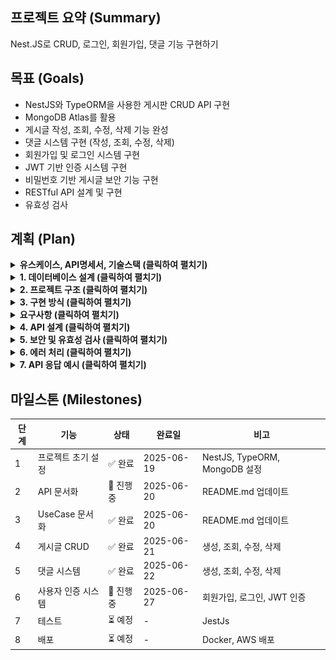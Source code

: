 ## 프로젝트 요약 (Summary)

<aside>
Nest.JS로 CRUD, 로그인, 회원가입, 댓글 기능 구현하기
</aside>

## 목표 (Goals)

- NestJS와 TypeORM을 사용한 게시판 CRUD API 구현
- MongoDB Atlas를 활용
- 게시글 작성, 조회, 수정, 삭제 기능 완성
- 댓글 시스템 구현 (작성, 조회, 수정, 삭제)
- 회원가입 및 로그인 시스템 구현
- JWT 기반 인증 시스템 구현
- 비밀번호 기반 게시글 보안 기능 구현
- RESTful API 설계 및 구현
- 유효성 검사

## 계획 (Plan)

<details>
<summary><strong>유스케이스, API명세서, 기술스택 (클릭하여 펼치기)</strong></summary>

### 유스케이스 (UseCase)
![유스케이스 다이어그램](images/UseCase.png)

### API명세서 (API Specification)
![API 명세서](images/API.png)

### 기술 스택 (Tech Stack)
- **Backend Framework**: NestJS
- **Database**: MongoDB Atlas
- **ORM**: TypeORM
- **Validation**: class-validator, class-transformer
- **Authentication**: JWT (jsonwebtoken), Passport
- **Password Hashing**: bcrypt
- **Language**: TypeScript

</details>

<details>
<summary><strong>1. 데이터베이스 설계 (클릭하여 펼치기)</strong></summary>

```
users 컬렉션:
{
  _id: ObjectId,
  nickname: String,         // 닉네임 (고유값)
  password: String,         // bcrypt로 암호화된 비밀번호
  name: String,             // 사용자 이름
  createdAt: Date,          // 가입일
  updatedAt: Date           // 수정일
}

posts 컬렉션:
{
  _id: ObjectId,
  title: String,           // 제목
  content: String,         // 내용
  password: String,        // bcrypt로 암호화된 게시글 비밀번호
  userNickname: String,    // 작성자 닉네임 (JWT에서 추출)
  createdAt: Date,         // 작성시간
  updatedAt: Date          // 수정시간
}

comments 컬렉션:
{
  _id: ObjectId,
  boardId: String,         // 게시글 ID
  content: String,         // 댓글 내용
  userNickname: String,    // 작성자 닉네임 (JWT에서 추출)
  createdAt: Date,         // 작성시간
  updatedAt: Date          // 수정시간
}
```
</details>

<details>
<summary><strong>2. 프로젝트 구조 (클릭하여 펼치기)</strong></summary>

```
src/
├── auth/
│   ├── decorators/
│   │   └── user.decorator.ts      # JWT에서 사용자 정보 추출
│   ├── guards/
│   │   └── jwt-auth.guard.ts     # JWT 인증 가드
│   └── strategies/
│       └── jwt.strategy.ts       # JWT 검증 전략
├── user/
│   ├── user.entity.ts
│   ├── user.repository.ts
│   ├── user.service.ts
│   ├── user.controller.ts
│   ├── user.module.ts
│   ├── dto/
│   │   ├── signup.dto.ts
│   │   ├── signin.dto.ts
│   │   └── user-response.dto.ts
│   └── validators/
│       ├── password-validator.ts
│       └── password-match-validator.ts
├── board/
│   ├── board.entity.ts
│   ├── board.repository.ts
│   ├── board.service.ts
│   ├── board.controller.ts
│   ├── board.module.ts
│   └── dto/
│       ├── create-board.dto.ts
│       ├── update-board.dto.ts
│       └── board-response.dto.ts
├── comment/
│   ├── comment.entity.ts
│   ├── comment.repository.ts
│   ├── comment.service.ts
│   ├── comment.controller.ts
│   ├── comment.module.ts
│   └── dto/
│       ├── create-comment.dto.ts
│       ├── update-comment.dto.ts
│       └── comment-response.dto.ts
├── configs/
│   ├── jwt.config.ts
│   └── typeorm.config.ts
├── app.module.ts
└── main.ts
```
</details>

<details>
<summary><strong>3. 구현 방식 (클릭하여 펼치기)</strong></summary>

**DTO (Data Transfer Object) 활용**
- `CreateBoardDto`: 게시글 생성 시 유효성 검사
- `UpdateBoardDto`: 게시글 수정 시 유효성 검사
- `BoardResponseDto`: 응답 데이터 형식 정의

- `CreateCommentDto`: 댓글 생성 시 유효성 검사
- `UpdateCommentDto`: 댓글 수정 시 유효성 검사
- `CommentResponseDto`: 응답 데이터 형식 정의

- `SignUpDto`: 회원가입 시 유효성 검사 (닉네임, 비밀번호, 비밀번호 확인)
- `SignInDto`: 로그인 시 유효성 검사 (닉네임, 비밀번호)
- `UserResponseDto`: 사용자 응답 데이터 형식 정의

**Repository 패턴**
- TypeORM Repository를 래핑한 커스텀 Repository 클래스 구현
- 데이터베이스 접근 로직을 Service와 분리
- 재사용 가능한 데이터베이스 쿼리 메서드 제공

**TypeORM 활용**
- MongoDB 연결 및 엔티티 매핑
- 관계 설정 (사용자 ↔ 게시글 ↔ 댓글)
- 자동 타임스탬프 생성
- 쿼리 빌더를 통한 효율적인 데이터 조회

**JWT 인증 시스템**
- JWT 토큰 생성 및 검증
- Passport.js를 활용한 인증 전략
- 인증 가드를 통한 보호된 라우트 구현
- 사용자 데코레이터를 통한 JWT 정보 추출

**이중 보안 시스템**
- **1단계**: JWT 토큰으로 사용자 본인 확인
- **2단계**: 게시글 비밀번호로 추가 보안
- 게시글 수정/삭제 시 두 조건 모두 만족해야 함

**비밀번호 보안**
- bcrypt를 통한 비밀번호 해시화 (솔트 포함)
- 사용자 비밀번호와 게시글 비밀번호 모두 해시화
- 비밀번호 검증 시 bcrypt.compare() 사용

**회원가입 유효성 검사**
- 닉네임: 최소 3자 이상, 알파벳 대소문자(a~z, A~Z), 숫자(0~9)
- 비밀번호: 최소 4자 이상이며, 닉네임과 같은 값이 포함된 경우 회원가입에 실패
- 비밀번호 확인: 비밀번호와 정확하게 일치
- 닉네임 중복 검사

**로그인 보안**
- DB에서 닉네임, 비밀번호 확인
- bcrypt를 통한 비밀번호 검증
- JWT 토큰 기반 인증

**게시글 보안**
- JWT 인증 + 비밀번호 기반 게시글 수정/삭제 인증
- class-validator를 통한 입력 데이터 유효성 검사
- ObjectId 형식 검증

**댓글 보안**
- JWT 토큰으로 작성자 본인 확인
- 댓글 내용 빈 값 검증
- ObjectId 형식 검증

</details>

<details>
<summary><strong>요구사항 (클릭하여 펼치기)</strong></summary>

```
1. 전체 게시글 목록 조회 API
    - 제목, 작성자명, 작성 날짜를 조회하기
    - 작성 날짜 기준으로 내림차순 정렬하기
2. 게시글 작성 API
    - 제목, 작성자명, 비밀번호, 작성 내용을 입력하기
3. 게시글 조회 API
    - 제목, 작성자명, 작성 날짜, 작성 내용을 조회하기 
    (검색 기능이 아닙니다. 간단한 게시글 조회만 구현해주세요.)
4. 게시글 수정 API
    - API를 호출할 때 입력된 비밀번호를 비교하여 동일할 때만 글이 수정되게 하기
5. 게시글 삭제 API
    - API를 호출할 때 입력된 비밀번호를 비교하여 동일할 때만 글이 삭제되게 하기
6. 댓글 목록 조회
    - 조회하는 게시글에 작성된 모든 댓글을 목록 형식으로 볼 수 있도록 하기
    - 작성 날짜 기준으로 내림차순 정렬하기
7. 댓글 작성
    - 댓글 내용을 비워둔 채 댓글 작성 API를 호출하면 "댓글 내용을 입력해주세요" 라는 메세지를 return하기
    - 댓글 내용을 입력하고 댓글 작성 API를 호출한 경우 작성한 댓글을 추가하기
8. 댓글 수정
    - 댓글 내용을 비워둔 채 댓글 수정 API를 호출하면 "댓글 내용을 입력해주세요" 라는 메세지를 return하기
    - 댓글 내용을 입력하고 댓글 수정 API를 호출한 경우 작성한 댓글을 수정하기
9. 댓글 삭제
    - 원하는 댓글을 삭제하기

1. 회원 가입 API
- 닉네임, 비밀번호, 비밀번호 확인을 **request**에서 전달받기
- 닉네임은 `최소 3자 이상, 알파벳 대소문자(a~z, A~Z), 숫자(0~9)`로 구성하기
- 비밀번호는 `최소 4자 이상이며, 닉네임과 같은 값이 포함된 경우 회원가입에 실패`로 만들기
- 비밀번호 확인은 비밀번호와 정확하게 일치하기
- 데이터베이스에 존재하는 닉네임을 입력한 채 회원가입 버튼을 누른 경우 "중복된 닉네임입니다." 라는 에러메세지를 **response**에 포함하기

2. 로그인 API
- 닉네임, 비밀번호를 **request**에서 전달받기
- 로그인 버튼을 누른 경우 닉네임과 비밀번호가 데이터베이스에 등록됐는지 확인한 뒤, 하나라도 맞지 않는 정보가 있다면 "닉네임 또는 패스워드를 확인해주세요."라는 에러 메세지를 **response**에 포함하기
- 로그인 성공 시, 로그인에 성공한 유저의 정보를 JWT를 활용하여 클라이언트에게 Cookie로 전달하기
```

</details>

<details>
<summary><strong>4. API 설계 (클릭하여 펼치기)</strong></summary>

**인증 API**
```
POST   /auth/signup         # 회원가입
POST   /auth/signin         # 로그인
```

**게시글 API**
```
GET    /board              # 전체 게시글 목록 조회
GET    /board/:id          # 특정 게시글 조회
POST   /board              # 게시글 작성 (JWT 인증 필요)
PATCH  /board/:id          # 게시글 수정 (JWT 인증 + 비밀번호 확인)
DELETE /board/:id          # 게시글 삭제 (JWT 인증 + 비밀번호 확인)
```

**댓글 API**
```
GET    /comments/board/:boardId # 게시글의 댓글 목록 조회
POST   /comments              # 댓글 작성 (JWT 인증 필요)
PATCH  /comments/:id          # 댓글 수정 (JWT 인증 필요)
DELETE /comments/:id          # 댓글 삭제 (JWT 인증 필요)
```
</details>

<details>
<summary><strong>5. 보안 및 유효성 검사 (클릭하여 펼치기)</strong></summary>

**JWT 인증 시스템**
- JWT 토큰 기반 사용자 인증
- Passport.js JWT 전략을 통한 토큰 검증
- 인증 가드를 통한 보호된 라우트 구현
- 사용자 데코레이터를 통한 JWT 정보 추출

**이중 보안 시스템**
- **1단계**: JWT 토큰으로 사용자 본인 확인
- **2단계**: 게시글 비밀번호로 추가 보안
- 게시글 수정/삭제 시 두 조건 모두 만족해야 함

**비밀번호 보안**
- bcrypt를 통한 비밀번호 해시화 (솔트 포함)
- 사용자 비밀번호와 게시글 비밀번호 모두 해시화
- 비밀번호 검증 시 bcrypt.compare() 사용

**회원가입 유효성 검사**
- 닉네임: 최소 3자 이상, 알파벳 대소문자(a~z, A~Z), 숫자(0~9)
- 비밀번호: 최소 4자 이상이며, 닉네임과 같은 값이 포함된 경우 회원가입에 실패
- 비밀번호 확인: 비밀번호와 정확하게 일치
- 닉네임 중복 검사

**로그인 보안**
- DB에서 닉네임, 비밀번호 확인
- bcrypt를 통한 비밀번호 검증
- JWT 토큰 기반 인증

**게시글 보안**
- JWT 인증 + 비밀번호 기반 게시글 수정/삭제 인증
- class-validator를 통한 입력 데이터 유효성 검사
- ObjectId 형식 검증

**댓글 보안**
- JWT 토큰으로 작성자 본인 확인
- 댓글 내용 빈 값 검증
- ObjectId 형식 검증

</details>

<details>
<summary><strong>6. 에러 처리 (클릭하여 펼치기)</strong></summary>

#### 6. 에러 처리
- 400 Bad Request: 잘못된 요청 데이터, 유효성 검사 실패, ObjectId 형식 오류
- 401 Unauthorized: JWT 인증 실패, 비밀번호 불일치, 권한 없음
- 404 Not Found: 리소스를 찾을 수 없음
- 409 Conflict: 중복된 닉네임
- 500 Internal Server Error: 서버 내부 오류

</details>

<details>
<summary><strong>7. API 응답 예시 (클릭하여 펼치기)</strong></summary>

**회원가입 성공:**
```json
{
  "message": "회원가입 성공",
  "statusCode": 200
}
```

**로그인 성공:**
```json
{
  "message": "로그인 성공",
  "statusCode": 200,
  "accessToken": "eyJhbGciOiJIUzI1NiIsInR5cCI6IkpXVCJ9...",
  "user": {
    "_id": "685e83429d0cfbee3395373d",
    "nickname": "test1",
    "name": "test1"
  }
}
```

**게시글 생성:**
```json
{
  "_id": "685e970c90c1659d296e7c4d",
  "title": "게시글 제목",
  "content": "게시글 내용",
  "userNickname": "test1",
  "createdAt": "2025-06-27T13:05:16.595Z",
  "updatedAt": "2025-06-27T13:05:16.595Z"
}
```

**댓글 목록:**
```json
[
  {
    "_id": "685e9b7935a6f369b8533f53",
    "content": "댓글 내용",
    "userNickname": "test1",
    "boardId": "685e9786b1314d523fb57998",
    "createdAt": "2025-06-27T13:24:09.945Z",
    "updatedAt": "2025-06-27T13:24:09.945Z"
  }
]
```
</details>

## 마일스톤 (Milestones)

| 단계 | 기능 | 상태 | 완료일 | 비고 |
|------|------|------|--------|------|
| 1 | 프로젝트 초기 설정 | ✅ 완료 | 2025-06-19 | NestJS, TypeORM, MongoDB 설정 |
| 2 | API 문서화 | 🔄 진행중 | 2025-06-20 | README.md 업데이트 |
| 3 | UseCase 문서화 | ✅ 완료 | 2025-06-20 | README.md 업데이트 |
| 4 | 게시글 CRUD | ✅ 완료 | 2025-06-21 | 생성, 조회, 수정, 삭제 |
| 5 | 댓글 시스템 | ✅ 완료 | 2025-06-22 | 생성, 조회, 수정, 삭제 |
| 6 | 사용자 인증 시스템 | 🔄 진행중 | 2025-06-27 | 회원가입, 로그인, JWT 인증 |
| 7 | 테스트 | ⏳ 예정 | - | JestJs |
| 8 | 배포 | ⏳ 예정 | - | Docker, AWS 배포 |
